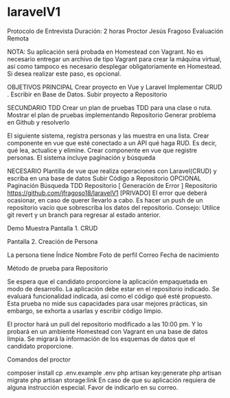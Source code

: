 # laravelV1
Protocolo de Entrevista
Duración: 2 horas 
Proctor Jesús Fragoso
Evaluación Remota

NOTA: Su aplicación será probada en Homestead con Vagrant. No es necesario entregar un archivo de tipo Vagrant para crear la máquina virtual, así como tampoco es necesario desplegar obligatoriamente en Homestead. Si desea realizar este paso, es opcional. 

 OBJETIVOS 
	PRINCIPAL
Crear proyecto en Vue y Laravel 
Implementar CRUD .
Escribir en Base de Datos.
Subir proyecto a Repositorio

SECUNDARIO 
TDD
Crear un plan de pruebas TDD para una clase o ruta. Mostrar el plan de pruebas implementando
Repositorio
Generar problema en Github y resolverlo 

El siguiente sistema, registra personas y las muestra en una lista. 
Crear componente en vue que esté conectado a un API qué haga RUD. Es decir, qué lea, actualice y elimine. 
Crear componente en vue que  registre personas. 
El sistema incluye paginación y búsqueda

NECESARIO
Plantilla de vue que realiza operaciones con Laravel(CRUD) y escriba en una base de datos
Subir Código a Repositorio
OPCIONAL
Paginación
Búsqueda
TDD
Repositorio [ Generación de Error ]
Repositorio 
https://github.com/jfragoso18/laravelV1  [PRIVADO]
El error que deberá ocasionar, en caso de querer llevarlo a cabo. Es hacer un push de un repositorio vacío que  sobrescriba los datos del repositorio. 
Consejo: Utilice git revert y un branch para regresar al estado anterior. 

Demo Muestra
Pantalla 1. CRUD


Pantalla 2. Creación de Persona

La persona tiene
Índice
Nombre
Foto de perfil
Correo
Fecha de nacimiento




Método de prueba para Repositorio

Se espera que el candidato proporcione la aplicación empaquetada en modo de desarrollo. La aplicación debe estar en el repositorio indicado. Se evaluará funcionalidad indicada, así como el código qué esté propuesto. Esta prueba no mide sus capacidades para usar mejores prácticas, sin embargo, se exhorta a usarlas y escribir código limpio. 

El proctor hará un pull del repositorio modificado a las 10:00 pm. Y lo probará en un ambiente Homestead con Vagrant en una base de datos limpia. Se migrará la información de los esquemas de datos que el candidato proporcione. 

Comandos del proctor

composer install
cp .env.example .env
php artisan key:generate
php artisan migrate
php artisan storage:link
En caso de que su aplicación requiera de alguna instrucción especial. Favor de indicarlo en su correo. 





